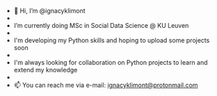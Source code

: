 - 👋 Hi, I’m @ignacyklimont
- 
- I’m currently doing MSc in Social Data Science @ KU Leuven
- 
- I'm developing my Python skills and hoping to upload some projects soon
- 
- I'm always looking for collaboration on Python projects to learn and extend my knowledge 
- 
- 📫 You can reach me via e-mail: ignacyklimont@protonmail.com
